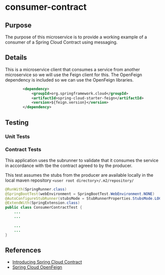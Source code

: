 # consumer-contract

## Purpose
The purpose of this microservice is to provide a working example of a consumer of a Spring Cloud Contract using messaging.

## Details
This is a microservice client that consumes a service from another microservice so we will use the Feign client for this.  The OpenFeign dependency is included so we can use the OpenFeign libraries.

```xml
		<dependency>
			<groupId>org.springframework.cloud</groupId>
			<artifactId>spring-cloud-starter-feign</artifactId>
			<version>${feign.version}</version>
		</dependency>
```

## Testing

### Unit Tests

### Contract Tests

This application uses the subrunner to validate that it consumes the service in accordance with tbe the contract agreed to by the producer. 

This test assumes the stubs from the producer are available locally in the local maven repository `<user root directory>/.m2/repository/`

```java
@RunWith(SpringRunner.class)
@SpringBootTest(webEnvironment = SpringBootTest.WebEnvironment.NONE)
@AutoConfigureStubRunner(stubsMode = StubRunnerProperties.StubsMode.LOCAL, ids = "com.jrbrayjr.spring.cloud.stream:producer-contract:+:stubs")
@ExtendWith(SpringExtension.class)
public class ConsumerContractTest {
    ...
    ...
    
    ...
    ...
}
```

## References

- [Introducing Spring Cloud Contract](https://cloud.spring.io/spring-cloud-contract/reference/html/getting-started.html#getting-started-introducing-spring-cloud-contract)
- [Spring Cloud OpenFeign](https://spring.io/projects/spring-cloud-openfeign)
